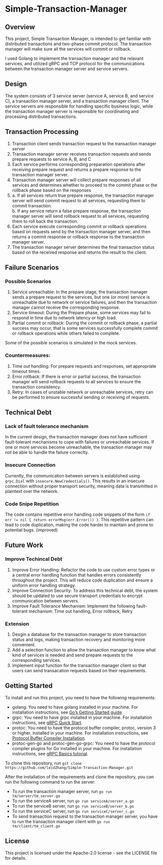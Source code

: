 # Simple-Transaction-Manager
## Overview 
This project, Simple Transaction Manager, is intended to get familiar with distributed transactions and two-phase commit protocol. The transaction manager will make sure all the services will commit or rollback. <br>

I used Golang to implement the transaction manager and the relavant services, and utilized gRPC and TCP protocol for the communications between the transaction manager server and service servers.

## Design  
The system consists of 3 service server (service A, service B, and service C), a transaction manager server, and a transaction manager client. The service servers are responsible for handling specific business logic, while the transaction manager server is responsible for coordinating and processing distributed transactions. 

## Transaction Processing
1. Transaction client sends transaction request to the transaction manager server 
2. Transaction manager server receives transaction requests and sends prepare requests to service A, B, and C 
3. Each service performs corresponding preparation operations after receiving prepare request and returns a prepare response to the transaction manager server. 
4. Transaction manager server will collect prepare responses of all services and determines whether to proceed to the commit phase or the rollback phase based on the responses 
5. a. If all services return true prepare response, the transaction manager server will send commit request to all services, requesting them to commit transaction. <br> b. If any service return a false prepare response, the transaction manager server will send rollback request to all services, requesting them to roll back the transaction.
6. Each service execute corresponding commit or rollback operations based on requests send by the transaction manager server, and then returns a commit response or rollback response to the transaction manager server. 
7. The transaction manager server determines the final transaction status based on the received response and returns the result to the client. 

## Failure Scenarios
### Possible Scenarios
1. Service unreachable: In the prepare stage, the transaction manager sends a prepare request to the services, but one (or more) service is unreachable due to network or service failures, and then the transaction manager cannot receive the corresponding response. 
2. Service timeout: During the Prepare phase, some services may fail to respond in time due to network latency or high load.
3. Partial commit or rollback: During the commit or rollback phase, a partial success may occur, that is some services successfully complete commit or rollback operations while others failed to complete. 

Some of the possible scenarios is simulated in the mock services. 

### Countermeasures: 
1. Time out handling: For prepare requests and responses, set appropriate timeout times. 
2. Error rollback: If there is error or partial success, the transaction manager will send rollback requests to all services to ensure the transaction consistency. 
3. Retry: In cases of unstable network or unreachable services, retry can be performed to ensure successful sending or receiving of requests.
## Technical Debt
### Lack of fault tolerance mechanism 
In the current design, the transaction manager does not have sufficient fault-tolerant mechanisms to cope with failures or unreachable services. If one or more services become unreachable, the transaction manager may not be able to handle the failure correclty. 
### Insecure Connection 
Currently, the communication between servers is established using `grpc.Dial` with `insecure.NewCredentials()`. This results in an insecure connection without proper transport security, meaning data is transmitted in plaintext over the network. 
### Code Snipe Repetition 
The code contains repetitive error handling code snippets of the form `if err != nil { return errorMsg(err.Error()) }`. This repetitive pattern can lead to code duplication, making the code harder to maintain and prone to potential bugs. (improved) 

## Future Work
### Improve Techincal Debt
1. Improve Error Handling: Refactor the code to use custom error types or a central error handling function that handles errors consistently throughout the project. This will reduce code duplication and ensure a uniform error handling strategy.
2. Improve Connection Security: To address this technical debt, the system should be updated to use secure transport credentials to encrypt communication between servers. 
3. Improve Fault Tolerance Mechanism: Implement the following fault-tolerant mechanism: Time out handling, Error rollback, Retry 
### Extension 
1. Desgin a database for the transaction manager to store transaction status and logs, making transaction recovery and monitoring more convenient. 
2. Add a selection function to allow the transaction manager to know what kind of services is needed and send prepare requests to the corresponding services. 
3. Implement input function for the transaction manager client so that users can send transacation requests based on their requirements. 

## Getting Started
To install and run this project, you need to have the following requirements:
- golang: You need to have golang installed in your machine. For installation instructions, see <a href="https://go.dev/doc/install">Go’s Getting Started guide</a>.
- grpc: You need to have grpc installed in your machine. For installation instructions, see <a href="https://grpc.io/docs/languages/go/quickstart/">gRPC Quick Start</a>.
- protoc: You need to have the protocol buffer compiler, protoc, version 3 or higher, installed in your machine. For installation instructions, see <a href="https://grpc.io/docs/protoc-installation/">Protocol Buffer Compiler Installation</a>.
- protoc-gen-go and protoc-gen-go-grpc: You need to have the protocol compiler plugins for Go installed in your machine. For installation instructions, see <a href="https://grpc.io/docs/languages/go/basics/#generating-client-and-server-code">gRPC Basics tutorial</a>.

To clone this repository, run `git clone https://github.com/leidZhang/Simple-Transaction-Manager.git`

After the installation of the requirements and clone the repository, you can run the following command to run the server: 
- To run the transaction manager server, run `go run tm/server/tm_server.go`
- To run the serviceA server, run `go run serviceA/server_a.go`
- To run the serviceB server, run `go run serviceB/server_b.go`
- To run the serviceC server, run `go run serviceC/server_c.go`
- To send transaction request to the transaction manager server, you have to run the transaction manager client with `go run tm/client/tm_client.go`

## License
This project is licensed under the Apache-2.0 license - see the LICENSE file for details.
